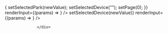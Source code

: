 <div className="mb-4 items-center gap-4 sm:flex md:mb-0">
                      <Autocomplete
                        options={parkNames}
                        size="small"
                        className="block p-2.5 text-sm text-gray-100 bg-gray-50 rounded-lg border border-gray-300 focus:ring-primary-500 focus:border-primary-500 dark:bg-gray-700 dark:border-gray-600 dark:placeholder-gray-400 dark:text-white dark:focus:ring-primary-500 dark:focus:border-primary-500"
                        sx={{
                            width:300,
                            svg: { color: "#FFFFFF" },
                            input: { color: "#FFFFFF" },
                            label: { color: "#FFFFFF" },
                            color:"white"
                        }}
                        value={selectedPark}
                        onChange={(event, newValue) => {
                            setSelectedPark(newValue);
                            setSelectedDevice("");
                            setPage(0);
                        }}
                        renderInput={(params) => <TextField {...params} label="Select Park" variant="outlined" />}
                    />
                    <Autocomplete
                        options={devicesForPark}
                        size="small"
                        className="block p-2.5 text-sm text-gray-100 bg-gray-50 rounded-lg border border-gray-300 focus:ring-primary-500 focus:border-primary-500 dark:bg-gray-700 dark:border-gray-600 dark:placeholder-gray-400 dark:text-white dark:focus:ring-primary-500 dark:focus:border-primary-500"
                        sx={{
                            width:300,
                            svg: { color: "#FFFFFF" },
                            input: { color: "#FFFFFF" },
                            label: { color: "#FFFFFF" },
                        }}
                        value={selectedDevice}
                        onChange={(event, newValue) => setSelectedDevice(newValue)}
                        renderInput={(params) => <TextField {...params} label="Select Device" variant="outlined" disabled={!selectedPark} />}
                    />
  
                  </div>
